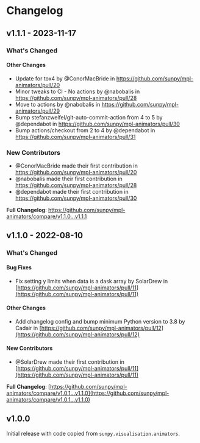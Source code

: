 # Changelog

## v1.1.1 - 2023-11-17

<!-- Release notes generated using configuration in .github/release.yml at main -->

### What's Changed

#### Other Changes

- Update for tox4 by @ConorMacBride in https://github.com/sunpy/mpl-animators/pull/20
- Minor tweaks to CI - No actions by @nabobalis in https://github.com/sunpy/mpl-animators/pull/28
- Move to actions by @nabobalis in https://github.com/sunpy/mpl-animators/pull/29
- Bump stefanzweifel/git-auto-commit-action from 4 to 5 by @dependabot in https://github.com/sunpy/mpl-animators/pull/30
- Bump actions/checkout from 2 to 4 by @dependabot in https://github.com/sunpy/mpl-animators/pull/31

### New Contributors

- @ConorMacBride made their first contribution in https://github.com/sunpy/mpl-animators/pull/20
- @nabobalis made their first contribution in https://github.com/sunpy/mpl-animators/pull/28
- @dependabot made their first contribution in https://github.com/sunpy/mpl-animators/pull/30

**Full Changelog**: https://github.com/sunpy/mpl-animators/compare/v1.1.0...v1.1.1

## v1.1.0 - 2022-08-10

### What's Changed

#### Bug Fixes

- Fix setting y limits when data is a dask array by SolarDrew in [https://github.com/sunpy/mpl-animators/pull/11](https://github.com/sunpy/mpl-animators/pull/11)

#### Other Changes

- Add changelog config and bump minimum Python version to 3.8 by Cadair in [https://github.com/sunpy/mpl-animators/pull/12](https://github.com/sunpy/mpl-animators/pull/12)

#### New Contributors

- @SolarDrew made their first contribution in [https://github.com/sunpy/mpl-animators/pull/11](https://github.com/sunpy/mpl-animators/pull/11)

**Full Changelog**: [https://github.com/sunpy/mpl-animators/compare/v1.0.1...v1.1.0](https://github.com/sunpy/mpl-animators/compare/v1.0.1...v1.1.0)

## v1.0.0

Initial release with code copied from `sunpy.visualisation.animators`.
